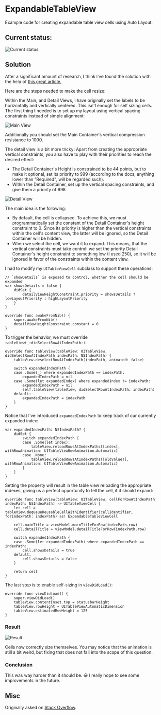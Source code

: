 # ExpandableTableView
Example code for creating expandable table view cells using Auto Layout.

## Current status:

![Current status][4]

## Solution

After a significant amount of research, I think I've found the solution with the help of [this great article.][1]

Here are the steps needed to make the cell resize:

Within the Main, and Detail Views, I have originally set the labels to be horizontally and vertically centered. This isn't enough for self sizing cells. The first thing I needed is to set up my layout using vertical spacing constraints instead of simple alignment:

![Main View][2]

Additionally you should set the Main Container's vertical compression resistance to 1000.

The detail view is a bit more tricky: Apart from creating the appropriate vertical constraints, you also have to play with their priorities to reach the desired effect:

* The Detail Container's Height is constrained to be 44 points, but to make it optional, set its priority to 999 (according to the docs, anything lower than "Required", will be regarded such).
* Within the Detail Container, set up the vertical spacing constraints, and give them a priority of 998.

![Detail View][3]

The main idea is the following:

* By default, the cell is collapsed. To achieve this, we must programmatically set the constant of the Detail Container's height constraint to 0. Since its priority is higher than the vertical constraints within the cell's content view, the latter will be ignored, so the Detail Container will be hidden.
* When we select the cell, we want it to expand. This means, that the vertical constraints must take control: we set the priority Detail Container's height constraint to something low (I used 250), so it will be ignored in favor of the constraints within the content view.

I had to modify my `UITableViewCell` subclass to support these operations:

    // `showDetails` is exposed to control, whether the cell should be expanded
    var showsDetails = false {
        didSet {
            detailViewHeightConstraint.priority = showsDetails ? lowLayoutPriority : highLayoutPriority
        }
    }
    
    override func awakeFromNib() {
        super.awakeFromNib()
        detailViewHeightConstraint.constant = 0
    }

To trigger the behavior, we must override `tableView(_:didSelectRowAtIndexPath:)`:

    override func tableView(tableView: UITableView, didSelectRowAtIndexPath indexPath: NSIndexPath) {
        tableView.deselectRowAtIndexPath(indexPath, animated: false)
        
        switch expandedIndexPath {
        case .Some(_) where expandedIndexPath == indexPath:
            expandedIndexPath = nil
        case .Some(let expandedIndex) where expandedIndex != indexPath:
            expandedIndexPath = nil
            self.tableView(tableView, didSelectRowAtIndexPath: indexPath)
        default:
            expandedIndexPath = indexPath
        }
    }

Notice that I've introduced `expandedIndexPath` to keep track of our currently expanded index:

    var expandedIndexPath: NSIndexPath? {
        didSet {
            switch expandedIndexPath {
            case .Some(let index):
                tableView.reloadRowsAtIndexPaths([index], withRowAnimation: UITableViewRowAnimation.Automatic)
            case .None:
                tableView.reloadRowsAtIndexPaths([oldValue!], withRowAnimation: UITableViewRowAnimation.Automatic)
            }
        }
    }

Setting the property will result in the table view reloading the appropriate indexes, giving us a perfect opportunity to tell the cell, if it should expand:

    override func tableView(tableView: UITableView, cellForRowAtIndexPath indexPath: NSIndexPath) -> UITableViewCell {
        let cell = tableView.dequeueReusableCellWithIdentifier(cellIdentifier, forIndexPath: indexPath) as! ExpandableTableViewCell
        
        cell.mainTitle = viewModel.mainTitleForRow(indexPath.row)
        cell.detailTitle = viewModel.detailTitleForRow(indexPath.row)
        
        switch expandedIndexPath {
        case .Some(let expandedIndexPath) where expandedIndexPath == indexPath:
            cell.showsDetails = true
        default:
            cell.showsDetails = false
        }
        
        return cell
    }

The last step is to enable self-sizing in `viewDidLoad()`:

    override func viewDidLoad() {
        super.viewDidLoad()
        tableView.contentInset.top = statusbarHeight
        tableView.rowHeight = UITableViewAutomaticDimension
        tableView.estimatedRowHeight = 125
    }

### Result

![Result][4]

Cells now correctly size themselves. You may notice that the animation is still a bit weird, but fixing that does not fall into the scope of this question.

### Conclusion

This was way harder than it should be. 😀 I really hope to see some improvements in the future.

  [1]: http://pivotallabs.com/expandable-uitableviewcells/
  [2]: http://i.stack.imgur.com/LdlQK.png
  [3]: http://i.stack.imgur.com/gHkA6.png
  [4]: http://i.stack.imgur.com/tdBLK.gif

## Misc

Originally asked on [Stack Overflow](http://stackoverflow.com/questions/30078267/dynamically-size-table-view-cells-using-auto-layout-constraints).
